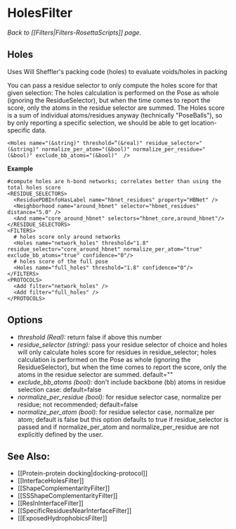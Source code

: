 # HolesFilter
*Back to [[Filters|Filters-RosettaScripts]] page.*
## Holes

Uses Will Sheffler's packing code (holes) to evaluate voids/holes in packing

You can pass a residue selector to only compute the holes score for that given selection:
The holes calculation is performed on the Pose as whole (ignoring the ResidueSelector), but when the time comes to report the score, only the atoms in the residue selector are summed.  The Holes score is a sum of individual atoms/residues anyway (technically "PoseBalls"), so by only reporting a specific selection, we should be able to get location-specific data. 

```
<Holes name="(&string)" threshold=“(&real)" residue_selector="(&string)" normalize_per_atom="(&bool)" normalize_per_residue="(&bool)" exclude_bb_atoms="(&bool)"  />
```

**Example**

```
#compute holes are h-bond networks; correlates better than using the total holes score
<RESIDUE_SELECTORS>
  <ResiduePDBInfoHasLabel name="hbnet_residues" property="HBNet" />
  <Neighborhood name="around_hbnet" selector="hbnet_residues" distance="5.0" />
  <And name="core_around_hbnet" selectors="hbnet_core,around_hbnet"/>
</RESIDUE_SELECTORS>
<FILTERS>
  # holes score only around networks
  <Holes name="network_holes" threshold="1.8" residue_selector="core_around_hbnet" normalize_per_atom="true" exclude_bb_atoms="true" confidence="0"/>
  # holes score of the full pose
  <Holes name="full_holes" threshold="1.8" confidence="0"/>
</FILTERS>
<PROTOCOLS>
  <Add filter="network_holes" />
  <Add filter="full_holes" />
</PROTOCOLS>
```
## Options
-   *threshold (Real):* return false if above this number
-   *residue_selector (string):* pass your residue selector of choice and holes will only calculate holes score for residues in residue_selector; holes calculation is performed on the Pose as whole (ignoring the ResidueSelector), but when the time comes to report the score, only the atoms in the residue selector are summed.  default=""
-   *exclude_bb_atoms (bool):* don't include backbone (bb) atoms in residue selection case: default=false
-   *normalize_per_residue (bool):* for residue selector case, normalize per residue; not recommended; default=false
-   *normalize_per_atom (bool):* for residue selector case, normalize per atom; default is false but this option defaults to true if residue_selector is passed and if normalize_per_atom and normalize_per_residue are not explicitly defined by the user.

## See Also:

* [[Protein-protein docking|docking-protocol]]
* [[InterfaceHolesFilter]]
* [[ShapeComplementarityFilter]]
* [[SSShapeComplementarityFilter]]
* [[ResInInterfaceFilter]]
* [[SpecificResiduesNearInterfaceFilter]]
* [[ExposedHydrophobicsFilter]]
